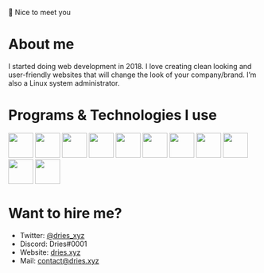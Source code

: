 👋 Nice to meet you

<h1>About me</h1></center>
I started doing web development in 2018. I love creating clean looking and user-friendly websites that will change the look of your company/brand. 
I’m also a Linux system administrator.
<br>
<h1>Programs & Technologies I use</h1>
<p float="left">
  <img src="https://dries.xyz/assets/img/programs/vsc.png" width="50px">
  <img src="https://dries.xyz/assets/img/programs/laravel.png" width="50px">
  <img src="https://dries.xyz/assets/img/programs/nestjs.svg" width="50px">
  <img src="https://dries.xyz/assets/img/programs/vue.png" width="50px">
  <img src="https://dries.xyz/assets/img/programs/bootstrap.png" width="50px">
  <img src="https://dries.xyz/assets/img/programs/nginx.png" width="50px">
  <img src="https://dries.xyz/assets/img/programs/react.svg" width="50px">
  <img src="https://dries.xyz/assets/img/programs/webpack.svg" width="50px">
  <img src="https://dries.xyz/assets/img/programs/redis.svg" width="50px">
  <img src="https://dries.xyz/assets/img/programs/fastify.svg" width="50px">
  <img src="https://dries.xyz/assets/img/programs/socketio.svg" width="50px">
</p>
<h1>Want to hire me?</h1>

- Twitter: [@dries_xyz](https://twitter.com/dries_xyz)
- Discord: Dries#0001
- Website: [dries.xyz](https://dries.xyz)
- Mail: contact@dries.xyz
